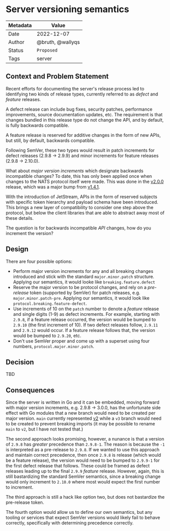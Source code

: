 # Server versioning semantics

|Metadata|Value|
|--------|-----|
|Date    |2022-12-07|
|Author  |@bruth, @wallyqs|
|Status  |`Proposed`|
|Tags    |server|

## Context and Problem Statement

Recent efforts for documenting the server's release process led to identifying two kinds of release types, currently referred to as *defect* and *feature* releases.

A defect release can include bug fixes, security patches, performance improvements, source documentation updates, etc. The requirement is that changes bundled in this release type do not change the API, and by default, is fully backwards compatible.

A feature release is reserved for additive changes in the form of new APIs, but still, by default, backwards compatible.

Following SemVer, these two types would result in patch increments for defect releases (2.9.8 &rarr; 2.9.9) and minor increments for feature releases (2.9.8 &rarr; 2.10.0).

What about *major version increments* which designate backwards incompatible changes? To date, this has only been applied once when changes to the NATS protocol itself were made. This was done in the [v2.0.0](https://github.com/nats-io/nats-server/releases/tag/v2.0.0) release, which was a major bump from [v1.4.1](https://github.com/nats-io/nats-server/releases/tag/v1.4.1).

With the introduction of JetStream, APIs in the form of reserved subjects with specific token hierarchy and payload schema have been introduced. This brings a new layer of compatibility to consider one step above the protocol, but below the client libraries that are able to abstract away most of these details.

The question is for backwards incompatible _API_ changes, how do you increment the version?

## Design

There are four possible options:

- Perform major version increments for any and all breaking changes introduced and stick with the standard `major.minor.patch` structure. Applying our semantics, it would looke like `breaking.feature.defect`
- Reserve the major version to be protocol changes, and rely on a *pre-release* token (supported by SemVer) for patch releases, e.g. `major.minor.patch-pre`. Applying our semantics, it would look like `protocol.breaking.feature-defect`.
- Use increments of 10 on the `patch` number to denote a *feature* release and single digits (1-9) as defect increments. For example, starting with `2.9.8`, if a feature release occurred, the version would be bumped to `2.9.10` (the first increment of 10). If two defect releases follow, `2.9.11` and `2.9.12` would occur. If a feature release follows that, the version would be bumped to `2.9.20`, etc.
- Don't use SemVer proper and come up with a superset using four numbers, `protocol.major.minor.patch`.

## Decision

TBD

## Consequences

Since the server is written in Go and it can be embedded, moving forward with major version increments, e.g. 2.9.8 &rarr; 3.0.0, has the unfortunate side effect with Go modules that a new branch would need to be created per major version. `main` currently represented [v2](https://github.com/nats-io/nats-server/blob/main/go.mod#L1) while a `v3` branch would need to be created to prevent breaking imports (it may be possible to rename `main` to `v2`, but I have not tested that.)

The second approach looks promising, however, a nunance is that a version of `2.9.8` has _greater_ precedence than `2.9.8-1`. The reason is because the `-1` is interpreted as a pre-release to `2.9.8`. If we wanted to use this approach and maintain correct precedence, then once `2.9.8` is release (which would be a feature release), the version would need to be bumped to `2.9.9-1` for the first defect release that follows. These could be framed as defect releases leading up to the final `2.9.9` *feature* release. However, again, this is still bastardizing the standard SemVer semantics, since a breaking change would only increment to `2.10.0` where most would expect the first number to increment.

The third approach is still a hack like option two, but does not bastardize the pre-release token.

The fourth option would allow us to define our own semantics, but any tooling or services that expect SemVer versions would likely fail to behave correctly, specifically with determining precedence correctly.
